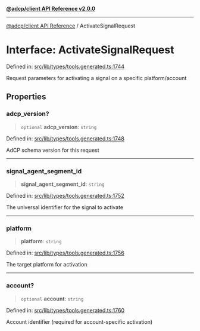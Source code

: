 [**@adcp/client API Reference v2.0.0**](../README.md)

***

[@adcp/client API Reference](../README.md) / ActivateSignalRequest

# Interface: ActivateSignalRequest

Defined in: [src/lib/types/tools.generated.ts:1744](https://github.com/adcontextprotocol/adcp-client/blob/e8953d756e5ce5fafa76c5e8fa2f0316f0da0998/src/lib/types/tools.generated.ts#L1744)

Request parameters for activating a signal on a specific platform/account

## Properties

### adcp\_version?

> `optional` **adcp\_version**: `string`

Defined in: [src/lib/types/tools.generated.ts:1748](https://github.com/adcontextprotocol/adcp-client/blob/e8953d756e5ce5fafa76c5e8fa2f0316f0da0998/src/lib/types/tools.generated.ts#L1748)

AdCP schema version for this request

***

### signal\_agent\_segment\_id

> **signal\_agent\_segment\_id**: `string`

Defined in: [src/lib/types/tools.generated.ts:1752](https://github.com/adcontextprotocol/adcp-client/blob/e8953d756e5ce5fafa76c5e8fa2f0316f0da0998/src/lib/types/tools.generated.ts#L1752)

The universal identifier for the signal to activate

***

### platform

> **platform**: `string`

Defined in: [src/lib/types/tools.generated.ts:1756](https://github.com/adcontextprotocol/adcp-client/blob/e8953d756e5ce5fafa76c5e8fa2f0316f0da0998/src/lib/types/tools.generated.ts#L1756)

The target platform for activation

***

### account?

> `optional` **account**: `string`

Defined in: [src/lib/types/tools.generated.ts:1760](https://github.com/adcontextprotocol/adcp-client/blob/e8953d756e5ce5fafa76c5e8fa2f0316f0da0998/src/lib/types/tools.generated.ts#L1760)

Account identifier (required for account-specific activation)
